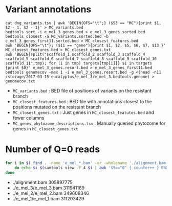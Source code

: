 # Variant annotations
```
cat dng_variants.tsv | awk 'BEGIN{OFS="\t";} ($53 == "MC"){print $1, $2 - 1, $2 - 1}' > MC_variants.bed
bedtools sort -i e_mel_3_genes.bed > e_mel_3_genes.sorted.bed 
bedtools closest -a MC_variants.sorted.bed -b e_mel_3_genes_first11.sorted.bed > MC_closest_features.bed
awk 'BEGIN{OFS="\t"}; ($11 == "gene"){print $1, $2, $5, $6, $7, $13 }' MC_closest_features.bed > MC_closest_genes.txt
awk 'BEGIN{split("scaffold_1 scaffold_2 scaffold_3 scaffold_4 scaffold_5 scaffold_6 scaffold_7 scaffold_8 scaffold_9 scaffold_10 scaffold_11",tmp); for (i in tmp) targets[tmp[i]]} $1 in targets {print $0}' e_mel_3_genes.resort.bed > e_mel_3_genes_first11.bed
bedtools genomecov -max 1 -i e_mel_3_genes.resort.bed -g <(head -n11 /storage/2017-03-15-eucalyptus/e_mel_3/e_mel_3.bedtools.genome) > genomecov.txt
```
 * `MC_variants.bed` : BED file of positions of variants on the resistant branch
 * `MC_closest_features.bed` : BED file with annotations closest to the positions mutated on the resistant branch
 * `MC_closest_genes.txt` : Just genes in `MC_closest_featutes.bed` and fewer columns
 * `MC_genes_phytozome_descriptions.tsv` : Manually queried phytozome for genes in `MC_closest_genes.txt`

# Number of Q=0 reads
```bash
for i in $( find . -name 'e_mel_*.bam' -or -wholename './alignment.bam' );
	do echo $i $(samtools view -F 4 $i | awk '$5=="0" { counter++ } END { print counter }' );
done
```
 * ./alignment.bam 305897775
 * ./e_mel_3/e_mel_3.bam 311941189
 * ./e_mel_2/e_mel_2.bam 349608346
 * ./e_mel_1/e_mel_1.bam 311203429

